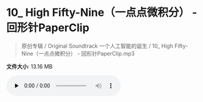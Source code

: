 # 10_ High Fifty-Nine（一点点微积分） - 回形针PaperClip

> 原创专辑 / Original Soundtrack 一个人工智能的诞生 / 10_ High Fifty-Nine（一点点微积分） - 回形针PaperClip.mp3

**文件大小**: 13.16 MB

<audio preload="none" controls><source src="https://file.hsyhx.top/archive/原创专辑/基本操作_一个人工智能的诞生_Original_Soundtrack/10_ High Fifty-Nine（一点点微积分） - 回形针PaperClip.mp3" type="audio/mpeg">您的浏览器不支持此音频格式</audio>